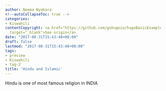 ```yaml
---
author: Neema Nyakara
<!--autoCollapseToc: true -->
categories:
- Kiswahili
contentCopyright: <a href="https://github.com/gohugoio/hugoBasicExample" rel="noopener"
  target="_blank">See origin</a>
date: "2017-08-31T15:43:48+08:00"
draft: false
lastmod: "2017-08-31T15:43:48+08:00"
tags:
- preview
- Kiswahili
- tag-2
title: 'Hindu and Islamic'
---
```


Hindu is one of most famous religion in INDIA